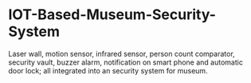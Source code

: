 # IOT-Based-Museum-Security-System
Laser wall, motion sensor, infrared sensor, person count comparator, security vault, buzzer alarm, notification on smart phone and automatic door lock; all integrated into an security system for museum.

